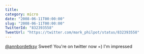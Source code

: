 ```yaml
---
title: 
category: micro
date: "2008-06-11T00:00:00"
slug: "2008-06-11T00:00:00"
TwitterId: "832393558"
TweetUrl: "https://twitter.com/mark_philpot/status/832393558"
---
```


[@annbordetksy](https://twitter.com/annbordetksy) Sweet! You're on twitter now
=) I'm impressed
